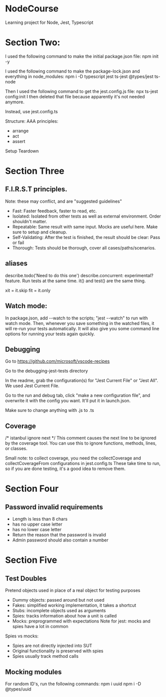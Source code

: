 # NodeCourse
Learning project for Node, Jest, Typescript


# Section Two:
I used the following command to make the initial package.json file:
npm init -y

I used the following command to make the package-lock.json and everything in node_modules:
npm i -D typescript jest ts-jest @types/jest ts-node

Then I used the following command to get the jest.config.js file:
npx ts-jest config:init
I then deleted that file because apparently it's not needed anymore.

Instead, use jest.config.ts

Structure:
AAA principles:
- arrange
- act
- assert

Setup
Teardown

# Section Three

## F.I.R.S.T principles. 
Note: these may conflict, and are "suggested guidelines"

- Fast: Faster feedback, faster to read, etc.
- Isolated: Isolated from other tests as well as external environment. Order shouldn't matter.
- Repeatable: Same result with same input. Mocks are useful here. Make sure to setup and cleanup.
- Self-Validating: After the test is finished, the result should be clear: Pass or fail
- Thorough: Tests should be thorough, cover all cases/paths/scenarios.

## aliases

describe.todo('Need to do this one')
describe.concurrent: experimental? feature. Run tests at the same time.
it() and test() are the same thing.

xit = it.skip
fit = it.only

## Watch mode:
In package.json, add --watch to the scripts; "jest --watch" to run with watch mode.
Then, whenever you save something in the watched files, it will re-run your tests automatically. 
It will also give you some command line options for running your tests again quickly.

## Debugging

Go to https://github.com/microsoft/vscode-recipes

Go to the debugging-jest-tests directory

In the readme, grab the configuration(s) for "Jest Current File" or "Jest All". We used Jest Current File.

Go to the run and debug tab, click "make a new configuration file", and overwrite it with the config you want. It'll put it in launch.json.

Make sure to change anything with .js to .ts

## Coverage

/* istanbul ignore next */
This comment causes the next line to be ignored by the coverage tool. You can use this to ignore functions, methods, lines, or classes.

Small note: to collect coverage, you need the collectCoverage and collectCoverageFrom configurations in jest.config.ts
These take time to run, so if you are done testing, it's a good idea to remove them.

# Section Four

## Password invalid requirements
- Length is less than 8 chars
- has no upper case letter
- has no lower case letter
- Return the reason that the password is invalid
- Admin password should also contain a number

# Section Five

## Test Doubles
Pretend objects used in place of a real object for testing purposes
- Dummy objects: passed around but not used
- Fakes: simplified working implementation, it takes a shortcut
- Stubs: incomplete objects used as arguments
- Spies: tracks information about how a unit is called
- Mocks: preprogrammed with expectations
Note for jest: mocks and spies have a lot in common

Spies vs mocks:
- Spies are not directly injected into SUT
- Original functionality is preserved with spies
- Spies usually track method calls

## Mocking modules
For random ID's, run the following commands:
npm i uuid
npm i -D @types/uuid